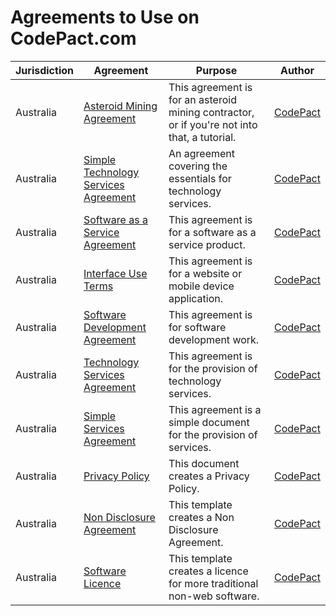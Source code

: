 # Agreements to Use on CodePact.com

| Jurisdiction | Agreement |  Purpose | Author |
| ------------- | ------------- |------------- |------------- |
| Australia | [Asteroid Mining Agreement](https://github.com/CodePact/tutorial-agreement/blob/master/space-mining.md) | This agreement is for an asteroid mining contractor, or if you're not into that, a tutorial.| [CodePact](http://github.com/codepact) |
| Australia | [Simple Technology Services Agreement](https://github.com/CodePact/au-simple-technology-services/blob/master/au-simple-technology-services.md) | An agreement covering the essentials for technology services.| [CodePact](http://github.com/codepact) |
| Australia | [Software as a Service Agreement](https://github.com/CodePact/au-software-as-a-service/blob/master/au-saas-agreement.md) | This agreement is for a software as a service product.| [CodePact](http://github.com/codepact) |
| Australia | [Interface Use Terms](https://github.com/CodePact/au-interface-use/blob/master/au-interface-terms.md) | This agreement is for a website or mobile device application.| [CodePact](http://github.com/codepact) |
| Australia | [Software Development Agreement](https://github.com/CodePact/au-software-development/blob/master/au-software-development.md) | This agreement is for software development work.| [CodePact](http://github.com/codepact) |
| Australia | [Technology Services Agreement](https://github.com/CodePact/au-technology-services/blob/master/au-technology-services-agreement.md) | This agreement is for the provision of technology services.| [CodePact](http://github.com/codepact) |
| Australia | [Simple Services Agreement](https://github.com/CodePact/au-simple-services/blob/master/au-simple-services.md) | This agreement is a simple document for the provision of services.| [CodePact](http://github.com/codepact) |
| Australia | [Privacy Policy](https://github.com/CodePact/au-privacy-policy/blob/master/privacy-policy.md) | This document creates a Privacy Policy.| [CodePact](http://github.com/codepact) |
| Australia | [Non Disclosure Agreement](https://github.com/CodePact/au-non-disclosure/blob/master/au-non-disclosure-agreement.md) | This template creates a Non Disclosure Agreement.| [CodePact](http://github.com/codepact) |
| Australia | [Software Licence](https://github.com/CodePact/au-software-licence/blob/master/au-software-licence.md) | This template creates a licence for more traditional non-web software.| [CodePact](http://github.com/codepact) |
